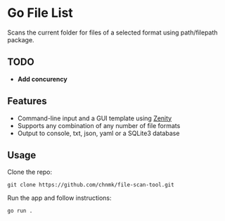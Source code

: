 # Go File List

Scans the current folder for files of a selected format using path/filepath package. 

## TODO

- **Add concurency**

## Features

- Command-line input and a GUI template using [Zenity](https://github.com/ncruces/zenity)
- Supports any combination of any number of file formats
- Output to console, txt, json, yaml or a SQLite3 database

## Usage

Clone the repo:

```
git clone https://github.com/chnmk/file-scan-tool.git
```

Run the app and follow instructions:

```
go run .
```